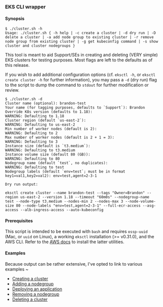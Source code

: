 ### EKS CLI wrapper

#### Synopsis

```shell
$ ./cluster.sh -h
Usage: ./cluster.sh { -h help | -c create a cluster | -d dry run | -D delete a cluster | -a add node group to existing cluster | -r remove node group from existing cluster | -g get kubeconfig command | -s show cluster and cluster nodegroups }
```

This tool is meant to aid Support/SEs in creating and deleting (VERY simple) EKS clusters for testing purposes. Most flags are left to the defaults as of this release.

If you wish to add additional configuration options (cf. `eksctl -h`, or `eksctl create cluster -h` for further 
information), you may pass a `-d` (dry run) flag to the script to dump the command to `stdout` for further 
modification or review.
```shell
$ ./cluster.sh -d
Cluster name (optional): brandon-test
Your name (for tagging purposes, defaults to `Support`): Brandon
Override K8s version (defaults to 1.18): 
WARNING: Defaulting to 1.18
Cluster region (default `us-east-2`): 
WARNING: Defaulting to us-east-2
Min number of worker nodes (default is 2): 
WARNING: Defaulting to 2
Max number of worker nodes (default is 2 + 1 = 3): 
WARNING: Defaulting to 3
Instance size (default is `t3.medium`): 
WARNING: Defaulting to t3.medium
Instance volume size (default 80 (GB)): 
WARNING: Defaulting to 80
Nodegroup name (default `test`, no duplicates): 
WARNING: Defaulting to test
Nodegroup labels (default `env=test`; must be in format key1=val1,key2=val2): env=test,agent=2-3-1

Dry run output:

eksctl create cluster --name brandon-test --tags "Owner=Brandon" --region us-east-2 --version 1.18 --timeout "60m0s" --nodegroup-name test --node-type t3.medium --nodes-min 2 --nodes-max 3 --node-volume-size 80 --node-labels "env=test,agent=2-3-1" --full-ecr-access --asg-access --alb-ingress-access --auto-kubeconfig

```

#### Prerequisites

This script is intended to be executed with `bash` and requires `ossp-uuid` (Mac, or `uuid` on Linux), a working `eksctl` installation (>= v0.31.0), and the AWS CLI. Refer to the [AWS
docs](https://docs.aws.amazon.com/eks/latest/userguide/eksctl.html) to install the latter utilities.

#### Examples

Because output can be rather extensive, I've opted to link to various examples ~

* [Creating a cluster](examples/create_cluster.md)
* [Adding a nodegroup](examples/add_nodegroup.md)
* [Deploying an application](examples/deploy_application.md)
* [Removing a nodegroup](examples/remove_nodegroup.md)
* [Deleting a cluster](examples/delete_cluster.md)